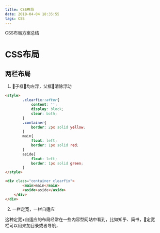 ```yaml
---
title: CSS布局
date: 2018-04-04 18:35:55
tags: CSS
---
```

CSS布局方案总结
<!-- more -->
# CSS布局
## 两栏布局

1. 子框均左浮，父框清除浮动
```html
<style>
        .clearfix::after{
            content: '';
            display: block;
            clear: both;
        }
        .container{
            border: 2px solid yellow;
        }
        main{
            float: left;
            border: 1px solid red;
        }
        aside{
            float: left;
            border: 1px solid green;                        
        }
</style>

<div class="container clearfix">
        <main>main</main>
        <aside>aside</aside>
    </div>
</div>
```
2. 一栏定宽，一栏自适应

这种定宽+自适应的布局经常在一些内容型网站中看到，比如知乎、简书，定宽栏可以用来加目录或者导航，


